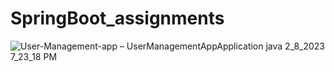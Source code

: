 # SpringBoot_assignments
![User-Management-app – UserManagementAppApplication java 2_8_2023 7_23_18 PM](https://user-images.githubusercontent.com/102157408/217581021-6ff12b03-2efc-4d60-a2b9-3c09a5b16f68.png)
